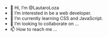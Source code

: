 - 👋 Hi, I’m @LautaroLoza
- 👀 I’m interested in be a web developer.
- 🌱 I’m currently learning CSS and JavaScript.
- 💞️ I’m looking to collaborate on ...
- 📫 How to reach me ...

<!---
LautaroLoza/LautaroLoza is a ✨ special ✨ repository because its `README.md` (this file) appears on your GitHub profile.
You can click the Preview link to take a look at your changes.
--->
